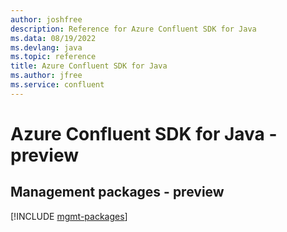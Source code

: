 ```yaml
---
author: joshfree
description: Reference for Azure Confluent SDK for Java
ms.data: 08/19/2022
ms.devlang: java
ms.topic: reference
title: Azure Confluent SDK for Java
ms.author: jfree
ms.service: confluent
---
```

# Azure Confluent SDK for Java - preview

## Management packages - preview
[!INCLUDE [mgmt-packages](confluent-mgmt-index.md)]